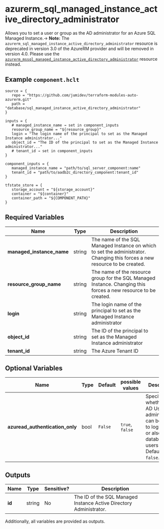# azurerm_sql_managed_instance_active_directory_administrator

Allows you to set a user or group as the AD administrator for an Azure SQL Managed Instance.-> **Note:** The `azurerm_sql_managed_instance_active_directory_administrator` resource is deprecated in version 3.0 of the AzureRM provider and will be removed in version 4.0. Please use the [`azurerm_mssql_managed_instance_active_directory_administrator`](https://registry.terraform.io/providers/hashicorp/azurerm/latest/docs/resources/mssql_managed_instance_active_directory_administrator) resource instead.

## Example `component.hclt`

```hcl
source = {
   repo = "https://github.com/jumidev/terraform-modules-auto-azurerm.git"   
   path = "database/sql_managed_instance_active_directory_administrator"   
}

inputs = {
   # managed_instance_name → set in component_inputs
   resource_group_name = "${resource_group}"   
   login = "The login name of the principal to set as the Managed Instance administrator..."   
   object_id = "The ID of the principal to set as the Managed Instance administrator..."   
   # tenant_id → set in component_inputs
}

component_inputs = {
   managed_instance_name = "path/to/sql_server_component:name"   
   tenant_id = "path/to/aadb2c_directory_component:tenant_id"   
}

tfstate_store = {
   storage_account = "${storage_account}"   
   container = "${container}"   
   container_path = "${COMPONENT_PATH}"   
}

```

## Required Variables

| Name | Type |  Description |
| ---- | --------- |  ----------- |
| **managed_instance_name** | string |  The name of the SQL Managed Instance on which to set the administrator. Changing this forces a new resource to be created. | 
| **resource_group_name** | string |  The name of the resource group for the SQL Managed Instance. Changing this forces a new resource to be created. | 
| **login** | string |  The login name of the principal to set as the Managed Instance administrator | 
| **object_id** | string |  The ID of the principal to set as the Managed Instance administrator | 
| **tenant_id** | string |  The Azure Tenant ID | 

## Optional Variables

| Name | Type |  Default  |  possible values |  Description |
| ---- | --------- |  ----------- | ----------- | ----------- |
| **azuread_authentication_only** | bool |  `False`  |  `true`, `false`  |  Specifies whether only AD Users and administrators can be used to login (`true`) or also local database users (`false`). Defaults to `false`. | 



## Outputs

| Name | Type | Sensitive? | Description |
| ---- | ---- | --------- | --------- |
| **id** | string | No  | The ID of the SQL Managed Instance Active Directory Administrator. | 

Additionally, all variables are provided as outputs.
